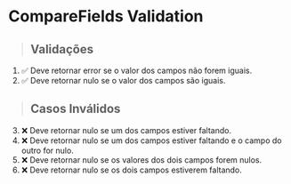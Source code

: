 # CompareFields Validation

> ## Validações
1. ✅ Deve retornar error se o valor dos campos não forem iguais.
2. ✅ Deve retornar nulo se o valor dos campos são iguais.

> ## Casos Inválidos
3. ❌ Deve retornar nulo se um dos campos estiver faltando.
4. ❌ Deve retornar nulo se um dos campos estiver faltando e o campo do outro for nulo.
5. ❌ Deve retornar nulo se os valores dos dois campos forem nulos.
6. ❌ Deve retornar nulo se os dois campos estiverem faltando. 
